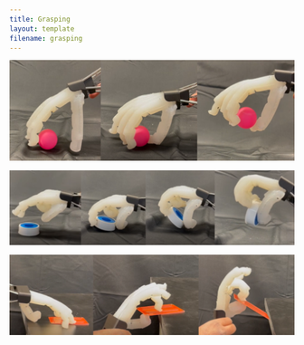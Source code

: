 ```yaml
---
title: Grasping
layout: template
filename: grasping
--- 
```


![TopGrasp](./images/GraspTypes/TopGrasp.PNG)

![FlipGrasp](./images/GraspTypes/FlipGrasp.PNG)

![TableGrasp](./images/GraspTypes/TableGrasp.PNG)